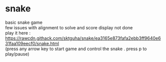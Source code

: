 # snake
basic snake game<br>
few issues with alignment to solve and score display not done <br>
play it here :  https://rawcdn.githack.com/sktguha/snake/ea3165e873fafa2ebb3ff9640e631faa109eecf0/snake.html <br>
(press any arrow key to start game and control the snake . press p to play/pause)
